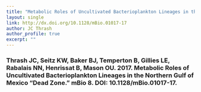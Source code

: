 ```yaml
---
title: "Metabolic Roles of Uncultivated Bacterioplankton Lineages in the Northern Gulf of Mexico “Dead Zone”"
layout: single
link: http://dx.doi.org/10.1128/mBio.01017-17
author: JC Thrash
author_profile: true
excerpt: ""
---
```


### Thrash JC, Seitz KW, Baker BJ, Temperton B, Gillies LE, Rabalais NN, Henrissat B, Mason OU. 2017. Metabolic Roles of Uncultivated Bacterioplankton Lineages in the Northern Gulf of Mexico “Dead Zone.” mBio 8. DOI: 10.1128/mBio.01017-17.
